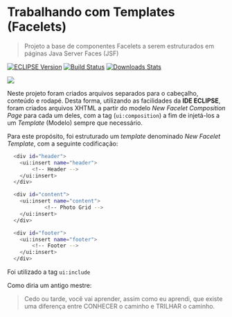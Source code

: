 # Trabalhando com Templates (Facelets)
> Projeto a base de componentes Facelets a serem estruturados em páginas Java Server Faces (JSF)

[![ECLIPSE Version][ECLIPSE-image]][ECLIPSE-url]
[![Build Status][ECLIPSE-gpl]][ECLIPSE-url]
[![Downloads Stats][ECLIPSE-downloads]][ECLIPSE-url]

![](https://www.eclipse.org/eclipse.org-common/themes/solstice/public/images/logo/eclipse-foundation-white-orange.svg?w=283)  


Neste projeto foram criados arquivos separados para o cabeçalho, conteúdo e rodapé. Desta forma, utilizando as facilidades da **IDE ECLIPSE**, foram criados arquivos XHTML a partir do modelo *New Facelet Composition Page* para cada um deles, com a tag (`ui:composition`) a fim de injetá-los a um *Template* (Modelo) sempre que necessário.  

Para este propósito, foi estruturado um *template* denominado *New Facelet Template*, com a seguinte codificação:  

```sh
  <div id="header">
    <ui:insert name="header">
    	<!-- Header -->		
    </ui:insert>
  </div>

  <div id="content">
    <ui:insert name="content">
            <!-- Photo Grid -->		
    </ui:insert>
  </div>

  <div id="footer">
    <ui:insert name="footer">
    	<!-- Footer -->		
    </ui:insert>
  </div>
```  

  Foi utilizado a tag `ui:include`
  

Como diria um antigo mestre:
> Cedo ou tarde, você vai aprender, assim como eu aprendi, que existe uma diferença entre CONHECER o caminho e TRILHAR o caminho.

[ECLIPSE-image]: https://img.shields.io/eclipse-marketplace/v/notepad4e?style=plastic
[ECLIPSE-url]: https://www.eclipse.org/ide/
[ECLIPSE-downloads]: https://img.shields.io/eclipse-marketplace/dm/notepad4e?style=plastic
[ECLIPSE-gpl]: https://img.shields.io/eclipse-marketplace/l/notepad4e?style=plastic
[wiki]: https://github.com/seunome/seuprojeto/wiki